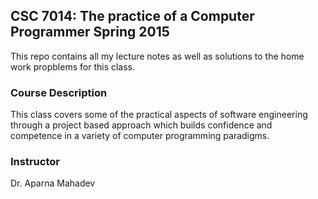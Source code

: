 ## CSC 7014: The practice of a Computer Programmer Spring 2015
This repo contains all my lecture notes as well as solutions to the home work propblems for this class.

### Course Description
This class covers some of the practical aspects of software engineering
through a project based approach which builds confidence and
competence in a variety of computer programming paradigms.

### Instructor
Dr. Aparna Mahadev
